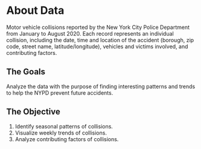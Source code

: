 # About Data
Motor vehicle collisions reported by the New York City Police Department from January to August 2020. Each record represents an individual collision, including the date, time and location of the accident (borough, zip code, street name, latitude/longitude), vehicles and victims involved, and contributing factors.
## The Goals
Analyze the data with the purpose of finding interesting patterns and trends to help the NYPD prevent future accidents.
## The Objective
1. Identify seasonal patterns of collisions.
2. Visualize weekly trends of collisions.
3. Analyze contributing factors of collisions.
